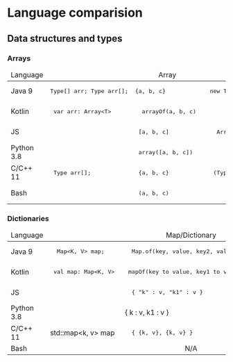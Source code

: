 # Language comparision 


## Data structures and types 

### Arrays

<table>
  <thead>
  <tr style="height:20px;">
    <td class="s0" dir="ltr">Language</td>
    <td align="center" colspan="3">Array</td>
  </tr>
  </thead>
  <tbody>
  <tr style="height:20px;">
    <td class="s0" dir="ltr">Java 9</td>
    <td class="s2" dir="ltr">  
       <pre lang="java">Type[] arr; Type arr[];</pre>
    </td>
    <td class="s2" dir="ltr">
      <pre lang="java">{a, b, c}</pre>
    </td>
    <td class="s2" dir="ltr">
      <pre lang="java">new Type[] {a, b, c}</pre>
    </td>
  </tr>
  <tr style="height:20px;" style="background-color:#FFF">
    <td class="s3" dir="ltr">Kotlin</td>
    <td class="s2" dir="ltr">
      <pre lang="Kotlin"> var arr: Array&lt;T&gt; </pre>
    </td>
    <td class="s2" dir="ltr">
      <pre lang="Kotlin">  arrayOf(a, b, c)  </pre>
    </td> 
    <td class="s2" dir="ltr"></td>
  </tr>
  <tr style="height:20px;">
    <td class="s0" dir="ltr">JS</td>
    <td class="s4" dir="ltr"></td>
    <td class="s2" dir="ltr"> 
       <pre lang="javascript"> [a, b, c] </pre>
    </td>
    <td class="s2" dir="ltr">
      <pre lang="javascript">  Array(a, b, c) </pre>
    </td>
  </tr>
  <tr style="height:20px;">
    <td class="s0" dir="ltr">Python 3.8</td>
    <td class="s4" dir="ltr"></td>
    <td class="s2" dir="ltr">
      <pre lang="python"> array([a, b, c]) </pre>
    </td>
    <td class="s2" dir="ltr"></td>
  </tr>
  <tr style="height:20px;">
    <td class="s3" dir="ltr">C/C++ 11</td>
    <td class="s2" dir="ltr">
       <pre lang="c++"> Type arr[]; </pre>
    </td>
    <td class="s2" dir="ltr">
       <pre lang="c++"> {a, b, c} </pre>
    </td>
    <td class="s2" dir="ltr">
       <pre lang="c++"> (Type[]) { a, b, c } </pre>
    </td>
  </tr>
  <tr style="height:20px;">
    <td class="s3" dir="ltr">Bash</td>
    <td class="s5" dir="ltr"></td>
    <td class="s6" dir="ltr">
      <pre lang="bash"> (a, b, c) </pre>
    </td>
    <td class="s6" dir="ltr"></td>
  </tr>
  </tbody>
</table>

### Dictionaries

<table>
  <thead>
  <tr style="height:20px;">
    <td class="s0" dir="ltr">Language</td>
    <td align="center" colspan="3">Map/Dictionary</td>
  </tr>
  </thead>
  <tbody>
  <tr style="height:20px;">
    <td class="s0" dir="ltr">Java 9</td>
    <td class="s2" dir="ltr">
       <pre lang="java">  Map&lt;K, V&gt; map; </pre>
    </td>
    <td class="s2" dir="ltr">
       <pre lang="java">  Map.of(key, value, key2, value2) </pre>
    </td>
    <td class="s2" dir="ltr">
       <pre lang="java">  new HashMap&lt;K, V&gt;() </pre>
    </td>
  </tr>
  <tr style="height:20px;" style="background-color:#FFF">
    <td class="s3" dir="ltr">Kotlin</td>
    <td class="s2" dir="ltr">
      <pre lang="Kotlin"> val map: Map&lt;K, V&gt; </pre>
    </td>
    <td class="s2" dir="ltr">
      <pre lang="Kotlin"> mapOf(key to value, key1 to value2) </pre>
    </td>
    <td class="s2" dir="ltr">
       <pre lang="Kotlin">  HashMap&lt;K, V&gt;() </pre>
    </td>
  </tr>
  <tr style="height:20px;">
    <td class="s0" dir="ltr">JS</td>
    <td class="s4" dir="ltr"></td>
    <td class="s2" dir="ltr">
       <pre lang="javascript">  { "k" : v, "k1" : v }  </pre> 
    </td>
    <td class="s2" dir="ltr"></td>
  </tr>
  <tr style="height:20px;">
    <td class="s0" dir="ltr">Python 3.8</td>
    <td class="s2" dir="ltr"></td>
    <td class="s2" dir="ltr">{ k : v, k1 : v }</td>
    <td class="s2" dir="ltr"></td>
  </tr>
  <tr style="height:20px;">
    <td class="s3" dir="ltr">C/C++ 11</td>
    <td class="s2" dir="ltr">std::map&lt;k, v&gt; map</td>
    <td class="s2" dir="ltr"> 
      <pre lang="c++">  { {k, v}, {k, v} } </pre> 
    </td>
    <td class="s2" dir="ltr"></td>
  </tr>
  <tr style="height:20px;">
    <td class="s3" dir="ltr">Bash</td>
    <td class="s7" align="center" colspan="3">N/A</td>
  </tr>
  </tbody>
</table>

